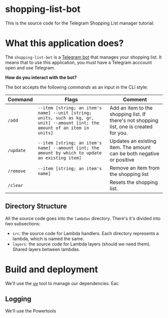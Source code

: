 # shopping-list-bot

This is the source code for the Telegram Shopping List manager tutorial.

# What this application does?

The `shopping-list-bot` is a [Telegram bot](https://core.telegram.org/bots) that manages your shopping list.
It means that to use this application, you must have a Telegram acccount open and use Telegram.

**How do you interact with the bot?**

The bot accepts the following _commands_ as an input in the CLI style:

| Command | Flags | Comment | 
| --- | --- | --- |
| `/add` | `--item [string; an item's name] --unit [string; units, such as kg, gr, unit] --amount [int; the amount of an item in units]` | Add an item to the shopping list. If there's not shopping list, one is created for you. |
| `/update` | `--item [string; an item's name] --amount [int; the amount by which to update an existing item]` | Updates an existing item. The amount can be both negative or positive |
| `/remove` | `--item [string; an item's name]` | Remove an item from the shopping list |
| `/clear` | | Resets the shopping list. |

## Directory Structure

All the source code goes into the `lambdas` directory. There's it's divided into two subsections:
- `src`: the source code for Lambda handlers. Each directory represents a lambda, which is named the same.
- `layers`: the source code for Lambda layers (should we need them). Shared layers between lambdas.

# Build and deployment

We'll use the [uv]() tool to manage our dependencies. Eac

## Logging

We'll use the Powertools 